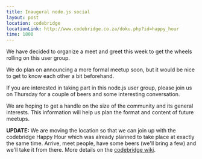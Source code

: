 ```yaml
---
title: Inaugural node.js social
layout: post
location: codebridge
locationLink: http://www.codebridge.co.za/doku.php?id=happy_hour
time: 1800
---
```

We have decided to organize a meet and greet this week to get the wheels rolling on this user group.

We do plan on announcing a more formal meetup soon, but it would be nice to get to know each other a bit beforehand.

If you are interested in taking part in this node.js user group, please join us on Thursday for a couple of beers and some interesting conversation.

We are hoping to get a handle on the size of the community and its general interests. This information will help us plan the format and content of future meetups.

**UPDATE:** We are moving the location so that we can join up with the codebridge Happy Hour which was already planned to take place at exactly the same time. Arrive, meet people, have some beers (we'll bring a few) and we'll take it from there. More details on the [codebridge wiki](http://www.codebridge.co.za/doku.php?id=happy_hour).
